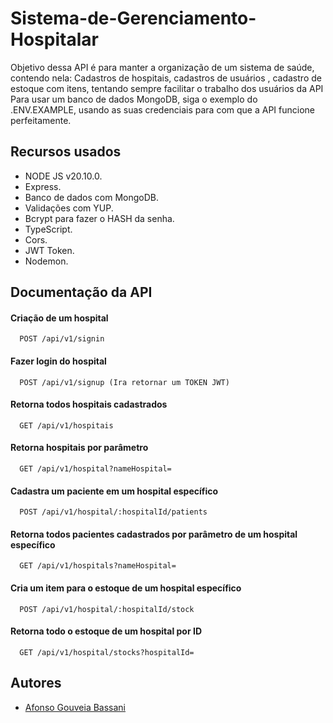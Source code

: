 
# Sistema-de-Gerenciamento-Hospitalar

Objetivo dessa API é para manter a organização de um sistema de saúde, contendo nela: Cadastros de hospitais, cadastros de usuários , cadastro de estoque com itens, tentando sempre facilitar o trabalho dos usuários da API
Para usar um banco de dados MongoDB, siga o exemplo do .ENV.EXAMPLE, usando as suas credenciais para com que a API funcione perfeitamente.


## Recursos usados

- NODE JS v20.10.0.
- Express.
- Banco de dados com MongoDB.
- Validações com YUP.
- Bcrypt para fazer o HASH da senha.
- TypeScript.
- Cors.
- JWT Token.
- Nodemon.



## Documentação da API

#### Criação de um hospital

```http
  POST /api/v1/signin
```
#### Fazer login do hospital

```http
  POST /api/v1/signup (Ira retornar um TOKEN JWT)
```

#### Retorna todos hospitais cadastrados

```http
  GET /api/v1/hospitais
```

#### Retorna hospitais por parâmetro

```http
  GET /api/v1/hospital?nameHospital=
```

#### Cadastra um paciente em um hospital específico

```http
  POST /api/v1/hospital/:hospitalId/patients
```

#### Retorna todos pacientes cadastrados por parâmetro de um hospital específico 

```http
  GET /api/v1/hospitals?nameHospital=
```

#### Cria um item para o estoque de um hospital específico

```http
  POST /api/v1/hospital/:hospitalId/stock
```

#### Retorna todo o estoque de um hospital por ID

```http
  GET /api/v1/hospital/stocks?hospitalId=
```

## Autores

- [Afonso Gouveia Bassani](https://github.com/gouvei4)

